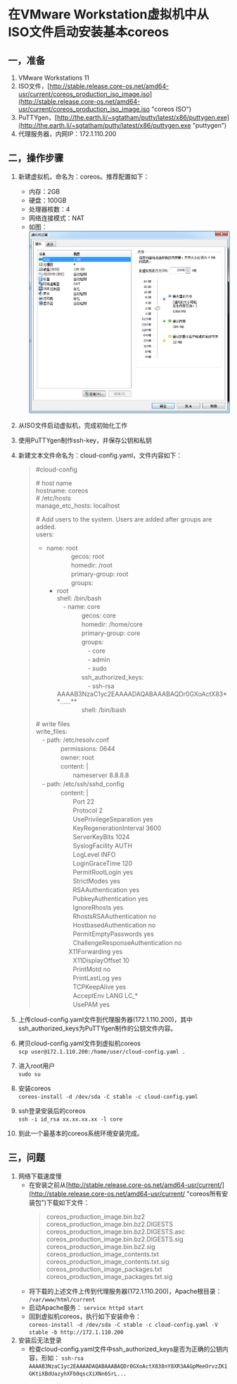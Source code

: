 # 在VMware Workstation虚拟机中从ISO文件启动安装基本coreos #
## 一，准备 ##
1. VMware Workstations 11
2. ISO文件，[http://stable.release.core-os.net/amd64-usr/current/coreos_production_iso_image.iso](http://stable.release.core-os.net/amd64-usr/current/coreos_production_iso_image.iso "coreos ISO")
3. PuTTYgen，[http://the.earth.li/~sgtatham/putty/latest/x86/puttygen.exe](http://the.earth.li/~sgtatham/putty/latest/x86/puttygen.exe "puttygen") 
4. 代理服务器，内网IP：172.1.110.200

## 二，操作步骤 ##
1. 新建虚拟机，命名为：coreos。推荐配置如下：
	- 内存：2GB
	- 硬盘：100GB
	- 处理器核数：4
	- 网络连接模式：NAT
	- 如图：  
    ![](vm.jpg)
2. 从ISO文件启动虚拟机，完成初始化工作
3. 使用PuTTYgen制作ssh-key，并保存公钥和私钥
4. 新建文本文件命名为：cloud-config.yaml，文件内容如下：
	> \#cloud-config  
	> 
	> \# host name  
	> hostname: coreos  
	> \# /etc/hosts  
	> manage\_etc\_hosts: localhost
	> 
	> \# Add users to the system. Users are added after groups are added.  
	> users:   
	> - name: root  
	>　　　　gecos: root  
	>　　　　homedir: /root  
	>　　　　primary-group: root  
	>　　　　groups:   
	>      - root  
	>    shell: /bin/bash  
	>　- name: core  
	>　　　　gecos: core  
	>　　　　homedir: /home/core  
	>　　　　primary-group: core  
	>　　　　groups:   
	>　　　　　- core  
	>　　　　　- admin  
	>　　　　　- sudo  
	>　　　　ssh_authorized_keys:   
	>　　　　　- ssh-rsa AAAAB3NzaC1yc2EAAAADAQABAAABAQDr0GXoActX83**......**  
	>　　　　shell: /bin/bash
	> 
	> \# write files  
	> write_files:  
	>　- path: /etc/resolv.conf  
	>　　　　permissions: 0644  
	>　　　　owner: root  
	>　　　　content: |  
	>　　　　　　nameserver 8.8.8.8  
	>　- path: /etc/ssh/sshd_config  
	>　　　　content: |  
	>　　　　　　Port 22  
	>　　　　　　Protocol 2  
	>　　　　　　UsePrivilegeSeparation yes  
	>　　　　　　KeyRegenerationInterval 3600  
	>　　　　　　ServerKeyBits 1024  
	>　　　　　　SyslogFacility AUTH  
	>　　　　　　LogLevel INFO  
	>　　　　　　LoginGraceTime 120  
	>　　　　　　PermitRootLogin yes  
	>　　　　　　StrictModes yes  
	>　　　　　　RSAAuthentication yes  
	>　　　　　　PubkeyAuthentication yes  
	>　　　　　　IgnoreRhosts yes  
	>　　　　　　RhostsRSAAuthentication no  
	>　　　　　　HostbasedAuthentication no  
	>　　　　　　PermitEmptyPasswords yes  
	>　　　　　　ChallengeResponseAuthentication no  
	>　　　　　 X11Forwarding yes  
	>　　　　　　X11DisplayOffset 10  
	>　　　　　　PrintMotd no  
	>　　　　　　PrintLastLog yes  
	>　　　　　　TCPKeepAlive yes  
	>　　　　　　AcceptEnv LANG LC_*  
	>　　　　　　UsePAM yes　　　　　　　
	
5. 上传cloud-config.yaml文件到代理服务器(172.1.110.200)，其中ssh_authorized_keys为PuTTYgen制作的公钥文件内容。
6. 拷贝cloud-config.yaml文件到虚拟机coreos  
	`scp user@172.1.110.200:/home/user/cloud-config.yaml .`
7. 进入root用户  
    `sudo su`
8. 安装coreos  
    `coreos-install -d /dev/sda -C stable -c cloud-config.yaml`
9. ssh登录安装后的coreos  
    `ssh -i id_rsa xx.xx.xx.xx -l core`
10. 到此一个最基本的coreos系统环境安装完成。
    
## 三，问题 ##
1. 网络下载速度慢
    - 在安装之前从[http://stable.release.core-os.net/amd64-usr/current/](http://stable.release.core-os.net/amd64-usr/current/ "coreos所有安装包")下载如下文件：  
        > coreos_production_image.bin.bz2  
        > coreos_production_image.bin.bz2.DIGESTS  
        > coreos_production_image.bin.bz2.DIGESTS.asc  
        > coreos_production_image.bin.bz2.DIGESTS.sig   
        > coreos_production_image.bin.bz2.sig  
        > coreos_production_image_contents.txt  
        > coreos_production_image_contents.txt.sig  
        > coreos_production_image_packages.txt  
        > coreos_production_image_packages.txt.sig    
    - 将下载的上述文件上传到代理服务器(172.1.110.200)，Apache根目录：  
       `/var/www/html/current`  
    - 启动Apache服务：
       `service httpd start`
    - 回到虚拟机coreos，执行如下安装命令：  
       `coreos-install -d /dev/sda -C stable -c cloud-config.yaml -V stable -b http://172.1.110.200`
2. 安装后无法登录
    - 检查cloud-config.yaml文件中ssh_authorized_keys是否为正确的公钥内容，形如：
      `ssh-rsa AAAAB3NzaC1yc2EAAAADAQABAAABAQDr0GXoActX838nY8XR3AAGpMeeOrvzZK1GKtiXBdUazyhXFb0qscXiXNn6SrL...`